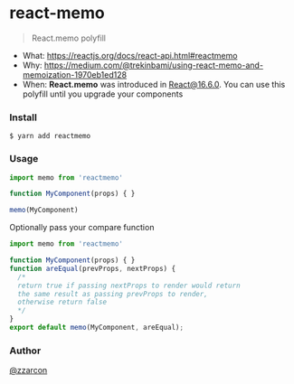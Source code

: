 # react-memo
> React.memo polyfill 

* What: https://reactjs.org/docs/react-api.html#reactmemo
* Why: https://medium.com/@trekinbami/using-react-memo-and-memoization-1970eb1ed128
* When: **React.memo** was introduced in [React@16.6.0](https://github.com/facebook/react/blob/master/CHANGELOG.md#1660-october-23-2018). You can use this polyfill until you upgrade your components

### Install

```
$ yarn add reactmemo
```

### Usage

```javascript
import memo from 'reactmemo'

function MyComponent(props) { }

memo(MyComponent)
```

Optionally pass your compare function

```javascript
import memo from 'reactmemo'

function MyComponent(props) { }
function areEqual(prevProps, nextProps) {
  /*
  return true if passing nextProps to render would return
  the same result as passing prevProps to render,
  otherwise return false
  */
}
export default memo(MyComponent, areEqual);
```

### Author

[@zzarcon](https://twitter.com/zzarcon)